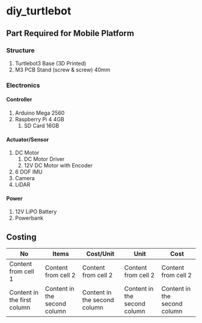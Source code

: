 # diy_turtlebot

## Part Required for Mobile Platform

### Structure
1. Turtlebot3 Base (3D Printed)
2. M3 PCB Stand (screw & screw) 40mm

### Electronics
#### Controller
1. Arduino Mega 2560
2. Raspberry Pi 4 4GB
	1. SD Card 16GB
 
#### Actuator/Sensor
1. DC Motor
	1. DC Motor Driver
	2. 12V DC Motor with Encoder
2. 6 DOF IMU
3. Camera
4. LiDAR

#### Power
1. 12V LiPO Battery
2. Powerbank

## Costing
No | Items | Cost/Unit | Unit | Cost
------------ | ------------- | ------------- | ------------- | -------------
Content from cell 1 | Content from cell 2 | Content from cell 2 | Content from cell 2 | Content from cell 2
Content in the first column | Content in the second column | Content in the second column | Content in the second column | Content in the second column
